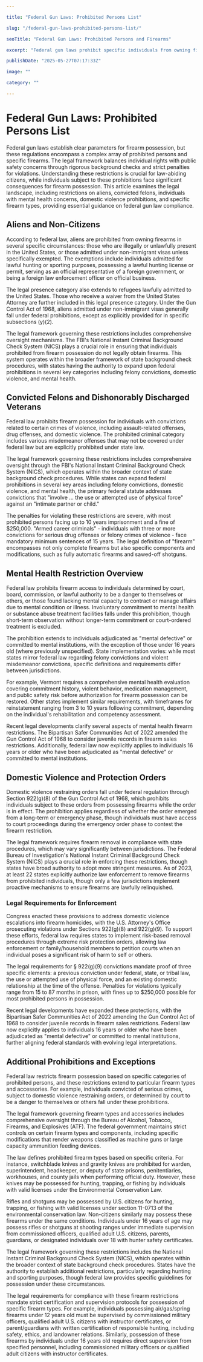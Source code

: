 ```yaml
---

title: "Federal Gun Laws: Prohibited Persons List"

slug: "/federal-gun-laws-prohibited-persons-list/"

seoTitle: "Federal Gun Laws: Prohibited Persons and Firearms"

excerpt: "Federal gun laws prohibit specific individuals from owning firearms, including convicted felons, certain aliens, and those with mental health restrictions. The legal framework balances rights and safety through background checks and strict penalties."

publishDate: "2025-05-27T07:17:33Z"

image: ""

category: ""

---
```



# Federal Gun Laws: Prohibited Persons List

Federal gun laws establish clear parameters for firearm possession, but these regulations encompass a complex array of prohibited persons and specific firearms. The legal framework balances individual rights with public safety concerns through rigorous background checks and strict penalties for violations. Understanding these restrictions is crucial for law-abiding citizens, while individuals subject to these prohibitions face significant consequences for firearm possession. This article examines the legal landscape, including restrictions on aliens, convicted felons, individuals with mental health concerns, domestic violence prohibitions, and specific firearm types, providing essential guidance on federal gun law compliance.


## Aliens and Non-Citizens

According to federal law, aliens are prohibited from owning firearms in several specific circumstances: those who are illegally or unlawfully present in the United States, or those admitted under non-immigrant visas unless specifically exempted. The exemptions include individuals admitted for lawful hunting or sporting purposes, possessing a lawful hunting license or permit, serving as an official representative of a foreign government, or being a foreign law enforcement officer on official business.

The legal presence category also extends to refugees lawfully admitted to the United States. Those who receive a waiver from the United States Attorney are further included in this legal presence category. Under the Gun Control Act of 1968, aliens admitted under non-immigrant visas generally fall under federal prohibitions, except as explicitly provided for in specific subsections (y)(2).

The legal framework governing these restrictions includes comprehensive oversight mechanisms. The FBI's National Instant Criminal Background Check System (NICS) plays a crucial role in ensuring that individuals prohibited from firearm possession do not legally obtain firearms. This system operates within the broader framework of state background check procedures, with states having the authority to expand upon federal prohibitions in several key categories including felony convictions, domestic violence, and mental health.


## Convicted Felons and Dishonorably Discharged Veterans

Federal law prohibits firearm possession for individuals with convictions related to certain crimes of violence, including assault-related offenses, drug offenses, and domestic violence. The prohibited criminal category includes various misdemeanor offenses that may not be covered under federal law but are explicitly prohibited under state law.

The legal framework governing these restrictions includes comprehensive oversight through the FBI's National Instant Criminal Background Check System (NICS), which operates within the broader context of state background check procedures. While states can expand federal prohibitions in several key areas including felony convictions, domestic violence, and mental health, the primary federal statute addresses convictions that "involve ... the use or attempted use of physical force" against an "intimate partner or child."

The penalties for violating these restrictions are severe, with most prohibited persons facing up to 10 years imprisonment and a fine of $250,000. "Armed career criminals" - individuals with three or more convictions for serious drug offenses or felony crimes of violence - face mandatory minimum sentences of 15 years. The legal definition of "firearm" encompasses not only complete firearms but also specific components and modifications, such as fully automatic firearms and sawed-off shotguns.


## Mental Health Restriction Overview

Federal law prohibits firearm access to individuals determined by court, board, commission, or lawful authority to be a danger to themselves or others, or those found lacking mental capacity to contract or manage affairs due to mental condition or illness. Involuntary commitment to mental health or substance abuse treatment facilities falls under this prohibition, though short-term observation without longer-term commitment or court-ordered treatment is excluded.

The prohibition extends to individuals adjudicated as "mental defective" or committed to mental institutions, with the exception of those under 16 years old (where previously unspecified). State implementation varies: while most states mirror federal law regarding felony convictions and violent misdemeanor convictions, specific definitions and requirements differ between jurisdictions.

For example, Vermont requires a comprehensive mental health evaluation covering commitment history, violent behavior, medication management, and public safety risk before authorization for firearm possession can be restored. Other states implement similar requirements, with timeframes for reinstatement ranging from 3 to 10 years following commitment, depending on the individual's rehabilitation and competency assessment.

Recent legal developments clarify several aspects of mental health firearm restrictions. The Bipartisan Safer Communities Act of 2022 amended the Gun Control Act of 1968 to consider juvenile records in firearm sales restrictions. Additionally, federal law now explicitly applies to individuals 16 years or older who have been adjudicated as "mental defective" or committed to mental institutions.


## Domestic Violence and Protection Orders

Domestic violence restraining orders fall under federal regulation through Section 922(g)(8) of the Gun Control Act of 1968, which prohibits individuals subject to these orders from possessing firearms while the order is in effect. The prohibition applies regardless of whether the order emerged from a long-term or emergency phase, though individuals must have access to court proceedings during the emergency order phase to contest the firearm restriction.

The legal framework requires firearm removal in compliance with state procedures, which may vary significantly between jurisdictions. The Federal Bureau of Investigation's National Instant Criminal Background Check System (NICS) plays a crucial role in enforcing these restrictions, though states have broad authority to adopt more stringent measures. As of 2023, at least 22 states explicitly authorize law enforcement to remove firearms from prohibited individuals, though only a few jurisdictions implement proactive mechanisms to ensure firearms are lawfully relinquished.


### Legal Requirements for Enforcement

Congress enacted these provisions to address domestic violence escalations into firearm homicides, with the U.S. Attorney's Office prosecuting violations under Sections 922(g)(8) and 922(g)(9). To support these efforts, federal law requires states to implement risk-based removal procedures through extreme risk protection orders, allowing law enforcement or family/household members to petition courts when an individual poses a significant risk of harm to self or others.

The legal requirements for § 922(g)(9) convictions mandate proof of three specific elements: a previous conviction under federal, state, or tribal law, the use or attempted use of physical force, and an existing domestic relationship at the time of the offense. Penalties for violations typically range from 15 to 87 months in prison, with fines up to $250,000 possible for most prohibited persons in possession.

Recent legal developments have expanded these protections, with the Bipartisan Safer Communities Act of 2022 amending the Gun Control Act of 1968 to consider juvenile records in firearm sales restrictions. Federal law now explicitly applies to individuals 16 years or older who have been adjudicated as "mental defective" or committed to mental institutions, further aligning federal standards with evolving legal interpretations.


## Additional Prohibitions and Exceptions

Federal law restricts firearm possession based on specific categories of prohibited persons, and these restrictions extend to particular firearm types and accessories. For example, individuals convicted of serious crimes, subject to domestic violence restraining orders, or determined by court to be a danger to themselves or others fall under these prohibitions.

The legal framework governing firearm types and accessories includes comprehensive oversight through the Bureau of Alcohol, Tobacco, Firearms, and Explosives (ATF). The federal government maintains strict controls on certain firearm types and components, including specific modifications that render weapons classified as machine guns or large capacity ammunition feeding devices.

The law defines prohibited firearm types based on specific criteria. For instance, switchblade knives and gravity knives are prohibited for warden, superintendent, headkeeper, or deputy of state prisons, penitentiaries, workhouses, and county jails when performing official duty. However, these knives may be possessed for hunting, trapping, or fishing by individuals with valid licenses under the Environmental Conservation Law.

Rifles and shotguns may be possessed by U.S. citizens for hunting, trapping, or fishing with valid licenses under section 11-0713 of the environmental conservation law. Non-citizens similarly may possess these firearms under the same conditions. Individuals under 16 years of age may possess rifles or shotguns at shooting ranges under immediate supervision from commissioned officers, qualified adult U.S. citizens, parents, guardians, or designated individuals over 18 with hunter safety certificates.

The legal framework governing these restrictions includes the National Instant Criminal Background Check System (NICS), which operates within the broader context of state background check procedures. States have the authority to establish additional restrictions, particularly regarding hunting and sporting purposes, though federal law provides specific guidelines for possession under these circumstances.

The legal requirements for compliance with these firearm restrictions mandate strict certification and supervision protocols for possession of specific firearm types. For example, individuals possessing air/gas/spring firearms under 12 years old must be supervised by commissioned military officers, qualified adult U.S. citizens with instructor certificates, or parent/guardians with written certification of responsible hunting, including safety, ethics, and landowner relations. Similarly, possession of these firearms by individuals under 16 years old requires direct supervision from specified personnel, including commissioned military officers or qualified adult citizens with instructor certificates.

